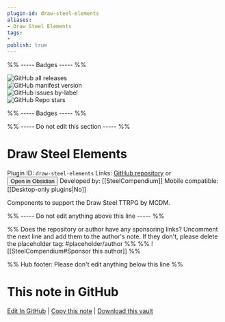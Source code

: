 ```yaml
---
plugin-id: draw-steel-elements
aliases:
- Draw Steel Elements
tags: 
- 
publish: true
---
```


%% ----- Badges ----- %%

![GitHub all releases](https://img.shields.io/github/downloads/SteelCompendium/draw-steel-elements/total?color=573E7A&logo=github&style=for-the-badge)   
![GitHub manifest version](https://img.shields.io/github/manifest-json/v/SteelCompendium/draw-steel-elements?color=573E7A&logo=github&style=for-the-badge)   
![GitHub issues by-label](https://img.shields.io/github/issues/SteelCompendium/draw-steel-elements/help%20wanted?color=573E7A&logo=github&style=for-the-badge)   
![GitHub Repo stars](https://img.shields.io/github/stars/SteelCompendium/draw-steel-elements?color=573E7A&logo=github&style=for-the-badge)

%% ----- Badges ----- %%

%% ----- Do not edit this section ----- %%

# Draw Steel Elements

Plugin ID: `draw-steel-elements`
Links: [GitHub repository](https://github.com/SteelCompendium/draw-steel-elements) or [<button id=HH>Open in Obsidian</button>](obsidian://show-plugin?id=draw-steel-elements)
Developed by: [[SteelCompendium]]
Mobile compatible: [[Desktop-only plugins|No]]

Components to support the Draw Steel TTRPG by MCDM.

%% ----- Do not edit anything above this line ----- %% 

%% Does the repository or author have any sponsoring links? Uncomment the next line and add them to the author's note. If they don't, please delete the placeholder tag: #placeholder/author %%
%% ![[SteelCompendium#Sponsor this author]] %%

%% Hub footer: Please don't edit anything below this line %%

# This note in GitHub

<span class="git-footer">[Edit In GitHub](https://github.dev/obsidian-community/obsidian-hub/blob/main/02%20-%20Community%20Expansions/02.05%20All%20Community%20Expansions/Plugins/draw-steel-elements.md "git-hub-edit-note") | [Copy this note](https://raw.githubusercontent.com/obsidian-community/obsidian-hub/main/02%20-%20Community%20Expansions/02.05%20All%20Community%20Expansions/Plugins/draw-steel-elements.md "git-hub-copy-note") | [Download this vault](https://github.com/obsidian-community/obsidian-hub/archive/refs/heads/main.zip "git-hub-download-vault") </span>
